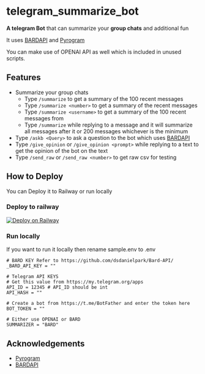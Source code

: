 # telegram_summarize_bot
**A telegram Bot** that can summarize your **group chats** and additional fun

It uses [BARDAPI](https://github.com/dsdanielpark/Bard-API/) and [Pyrogram](https://pyrogram.org/)

You can make use of OPENAI API as well which is included in unused scripts.


## Features
* Summarize your group chats
  * Type `/summarize` to get a summary of the 100 recent messages
  * Type `/summarize <number>` to get a summary of the <number> recent messages
  * Type `/summarize <username>` to get a summary of the 100 recent messages from <username>
  * Type `/summarize` while replying to a message and it will summarize all messages after it or 200 messages whichever is the minimum
* Type `/askb <Query>` to ask a question to the bot which uses [BARDAPI](https://github.com/dsdanielpark/Bard-API/)
* Type `/give_opinion` or `/give_opinion <prompt>`  while replying to a text to get the opinion of the bot on the text
* Type `/send_raw` or `/send_raw <number>` to get raw csv for testing

## How to Deploy 
You can Deploy it to Railway or run locally 

### Deploy to railway 

[![Deploy on Railway](https://railway.app/button.svg)](https://railway.app/template/TPbR3E?referralCode=JiNgRe)

### Run locally 
If you want to run it locally then rename sample.env to .env
```
# BARD KEY Refer to https://github.com/dsdanielpark/Bard-API/
_BARD_API_KEY = ""

# Telegram API KEYS
# Get this value from https://my.telegram.org/apps
API_ID = 12345 # API_ID should be int
API_HASH = ""

# Create a bot from https://t.me/BotFather and enter the token here
BOT_TOKEN = ""

# Either use OPENAI or BARD
SUMMARIZER = "BARD"
```

## Acknowledgements
* [Pyrogram](https://pyrogram.org/)
* [BARDAPI](https://github.com/dsdanielpark/Bard-API/)
